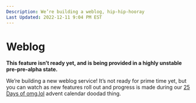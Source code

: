 ```yaml
---
Description: We’re building a weblog, hip-hip-hooray  
Last Updated: 2022-12-11 9:04 PM EST
---
```


# Weblog

<div class="container rounded yellow-5-bg black-fg">
<i class="fa-solid fa-flask"></i> <strong>This feature isn’t ready yet, and is being provided in a highly unstable pre-pre-alpha state.</strong>
</div>

We’re building a new weblog service! It’s not ready for prime time yet, but you can watch as new features roll out and progress is made during our [25 Days of omg.lol](https://home.omg.lol/advent) advent calendar doodad thing.
